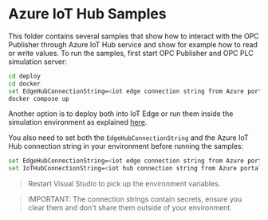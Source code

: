 # Azure IoT Hub Samples

This folder contains several samples that show how to interact with the OPC Publisher through Azure IoT Hub service and show for example how to 
read or write values. To run the samples, first start OPC Publisher and OPC PLC simulation server:

```bash
cd deploy
cd docker
set EdgeHubConnectionString=<iot edge connection string from Azure portal>
docker compose up
```

Another option is to deploy both into IoT Edge or run them inside the simulation environment as 
explained [here](../../docs/opc-publisher/opc-publisher.md#using-iot-edge-simulation-environment).

You also need to set both the `EdgeHubConnectionString` and the Azure IoT Hub connection string in your environment before running the samples:

```bash
set EdgeHubConnectionString=<iot edge connection string from Azure portal>
set IoTHubConnectionString=<iot hub connection string from Azure portal>
 ```

> Restart Visual Studio to pick up the environment variables.

> IMPORTANT: The connection strings contain secrets, ensure you clear them and don't share them outside of your environment.